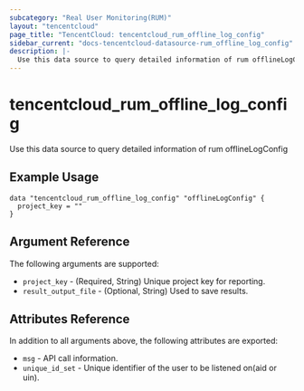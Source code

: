 ```yaml
---
subcategory: "Real User Monitoring(RUM)"
layout: "tencentcloud"
page_title: "TencentCloud: tencentcloud_rum_offline_log_config"
sidebar_current: "docs-tencentcloud-datasource-rum_offline_log_config"
description: |-
  Use this data source to query detailed information of rum offlineLogConfig
---
```


# tencentcloud_rum_offline_log_config

Use this data source to query detailed information of rum offlineLogConfig

## Example Usage

```hcl
data "tencentcloud_rum_offline_log_config" "offlineLogConfig" {
  project_key = ""
}
```

## Argument Reference

The following arguments are supported:

* `project_key` - (Required, String) Unique project key for reporting.
* `result_output_file` - (Optional, String) Used to save results.

## Attributes Reference

In addition to all arguments above, the following attributes are exported:

* `msg` - API call information.
* `unique_id_set` - Unique identifier of the user to be listened on(aid or uin).


